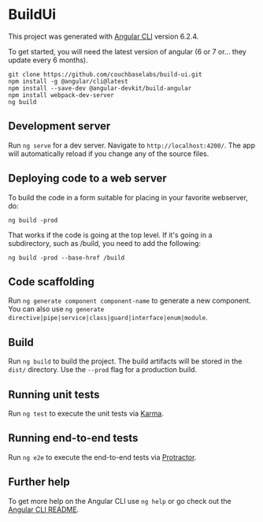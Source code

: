 # BuildUi

This project was generated with [Angular CLI](https://github.com/angular/angular-cli) version 6.2.4.

To get started, you will need the latest version of angular (6 or 7 or... they update every 6 months).

`git clone https://github.com/couchbaselabs/build-ui.git`  
`npm install -g @angular/cli@latest`  
`npm install --save-dev @angular-devkit/build-angular`  
`npm install webpack-dev-server`  
`ng build`  

## Development server

Run `ng serve` for a dev server. Navigate to `http://localhost:4200/`. The app will automatically reload if you change any of the source files.

## Deploying code to a web server

To build the code in a form suitable for placing in your favorite webserver, do:

`ng build -prod`  

That works if the code is going at the top level. If it's going in a subdirectory, such as /build, you need to add the following:

`ng build -prod --base-href /build`  


## Code scaffolding

Run `ng generate component component-name` to generate a new component. You can also use `ng generate directive|pipe|service|class|guard|interface|enum|module`.

## Build

Run `ng build` to build the project. The build artifacts will be stored in the `dist/` directory. Use the `--prod` flag for a production build.

## Running unit tests

Run `ng test` to execute the unit tests via [Karma](https://karma-runner.github.io).

## Running end-to-end tests

Run `ng e2e` to execute the end-to-end tests via [Protractor](http://www.protractortest.org/).

## Further help

To get more help on the Angular CLI use `ng help` or go check out the [Angular CLI README](https://github.com/angular/angular-cli/blob/master/README.md).
